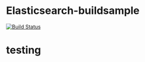 Elasticsearch-buildsample
=========================



[![Build Status](http://apibeta.shippable.com/projects/5360b24bab6532a504c0546a/badge)](http://beta.shippable.com/projects/5360b24bab6532a504c0546a/projects/5360b24bab6532a504c0546a)

# testing
